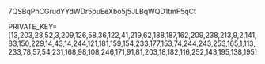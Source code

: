 7QSBqPnCGrudYYdWDr5puEeXbo5j5JLBqWQD1tmF5qCt


PRIVATE_KEY=[13,203,28,52,3,209,126,58,36,122,41,219,62,188,187,162,209,238,213,9,2,141,83,150,229,14,43,14,244,121,181,159,154,233,177,153,74,244,243,253,165,1,113,233,78,57,54,231,168,98,108,246,171,91,81,203,18,182,116,252,143,195,138,195]